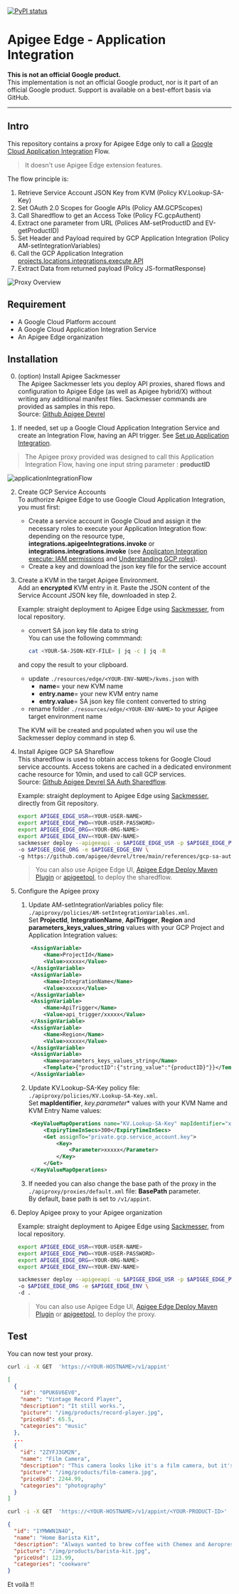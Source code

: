 
[![PyPI status](https://img.shields.io/pypi/status/ansicolortags.svg)](https://pypi.python.org/pypi/ansicolortags/) 

# Apigee Edge - Application Integration

**This is not an official Google product.**<BR>This implementation is not an official Google product, nor is it part of an official Google product. Support is available on a best-effort basis via GitHub.

***

## Intro

This repository contains a proxy for Apigee Edge only to call a [Google Cloud Application Integration](https://cloud.google.com/application-integration?hl=en) Flow. 
>It doesn't use Apigee Edge extension features.


The flow principle is:
1. Retrieve Service Account JSON Key from KVM (Policy KV.Lookup-SA-Key)
2. Set OAuth 2.0 Scopes for Google APIs (Policy AM.GCPScopes)
3. Call Sharedflow to get an Access Toke (Policy FC.gcpAuthent)
4. Extract one parameter from URL (Polices AM-setProductID and EV-getProductID)
5. Set Header and Payload required by GCP Application Integration (Policy AM-setIntegrationVariables)
6. Call the GCP Application Integration [projects.locations.integrations.execute API](https://cloud.google.com/application-integration/docs/reference/rest/v1/projects.locations.integrations/execute)
7. Extract Data from returned payload (Policy JS-formatResponse)


![Proxy Overview](/images/trace.png)

## Requirement

- A Google Cloud Platform account 
- A Google Cloud Application Integration Service 
- An Apigee Edge organization 


## Installation

0. (option) Install Apigee Sackmesser<BR>The Apigee Sackmesser lets you deploy API proxies, shared flows and configuration to Apigee Edge (as well as Apigee hybrid/X) without writing any additional manifest files. Sackmesser commands are provided as samples in this repo.<BR>Source: [Github Apigee Devrel](https://github.com/apigee/devrel/tree/main/tools/apigee-sackmesser) 

1. If needed, set up a Google Cloud Application Integration Service and create an Integration Flow, having an API trigger. See [Set up Application Integration](https://cloud.google.com/application-integration/docs/setup-application-integration).

> The Apigee proxy provided was designed to call this Application Integration Flow, having one input string parameter : **productID**

![applicationIntegrationFlow](/images/applicationIntegrationFlow.png)

2. Create GCP Service Accounts<BR>To authorize Apigee Edge to use Google Cloud Application Integration, you must first: 
    - Create a service account in Google Cloud and assign it the necessary roles to execute your Application Integration flow: depending on the resource type, **integrations.apigeeIntegrations.invoke** or **integrations.integrations.invoke** (see [Applicaton Integration execute: IAM permissions](https://cloud.google.com/application-integration/docs/reference/rest/v1/projects.locations.integrations/execute#iam-permissions) and [Understanding GCP roles](https://cloud.google.com/iam/docs/understanding-roles)).
    - Create a key and download the json key file for the service account

3. Create a KVM in the target Apigee Environment. <BR>Add an **encrypted** KVM entry in it. Paste the JSON content of the Service Account JSON key file, downloaded in step 2.

    Example: straight deployment to Apigee Edge using [Sackmesser](https://github.com/apigee/devrel/tree/main/tools/apigee-sackmesser), from local repository. 
    - convert SA json key file data to string<BR>You can use the following commmand:
        ```bash
        cat <YOUR-SA-JSON-KEY-FILE> | jq -c | jq -R
        ```
    and copy the result to your clipboard.
    - update `./resources/edge/<YOUR-ENV-NAME>/kvms.json` with
        - **name**= your new KVM name
        - **entry.name**= your new KVM entry name
        - **entry.value**= SA json key file content converted to string
    - rename folder `./resources/edge/<YOUR-ENV-NAME>` to your Apigee target environment name
    
    The KVM will be created and populated when you wil use the Sackmesser deploy command in step 6.
    


4. Install Apigee GCP SA Shareflow<BR>This sharedflow is used to obtain access tokens for Google Cloud service accounts. Access tokens are cached in a dedicated environment cache resource for 10min, and used to call GCP services.<BR>Source: [Github Apigee Devrel SA Auth Sharedflow](https://github.com/apigee/devrel/tree/main/references/gcp-sa-auth-shared-flow).

    Example: straight deployment to Apigee Edge using [Sackmesser](https://github.com/apigee/devrel/tree/main/tools/apigee-sackmesser), directly from Git repository. 


    ```bash
    export APIGEE_EDGE_USR=<YOUR-USER-NAME>
    export APIGEE_EDGE_PWD=<YOUR-USER-PASSWORD>
    export APIGEE_EDGE_ORG=<YOUR-ORG-NAME>
    export APIGEE_EDGE_ENV=<YOUR-ENV-NAME>
    sackmesser deploy --apigeeapi -u $APIGEE_EDGE_USR -p $APIGEE_EDGE_PWD \
    -o $APIGEE_EDGE_ORG -e $APIGEE_EDGE_ENV \ 
    -g https://github.com/apigee/devrel/tree/main/references/gcp-sa-auth-shared-flow
    ```

    > You can also use Apigee Edge UI, [Apigee Edge Deploy Maven Plugin](https://github.com/apigee/apigee-deploy-maven-plugin/tree/1.x) or [apigeetool](https://github.com/apigee/apigeetool-node), to deploy the sharedflow.



5. Configure the Apigee proxy<BR>
   
   1. Update AM-setIntegrationVariables policy file: `./apiproxy/policies/AM-setIntegrationVariables.xml`.
   <BR>Set **ProjectId**, **IntegrationName**, **ApiTrigger**, **Region** and **parameters_keys_values_string** values with your GCP Project and Application Integration values:

    ```xml
        <AssignVariable>
            <Name>ProjectId</Name>
            <Value>xxxxx</Value>
        </AssignVariable>
        <AssignVariable>
            <Name>IntegrationName</Name>
            <Value>xxxxx</Value>
        </AssignVariable>
        <AssignVariable>
            <Name>ApiTrigger</Name>
            <Value>api_trigger/xxxxx</Value>
        </AssignVariable>
        <AssignVariable>
            <Name>Region</Name>
            <Value>xxxxx</Value>
        </AssignVariable>
        <AssignVariable>
            <Name>parameters_keys_values_string</Name>
            <Template>{"productID":{"string_value":"{productID}"}}</Template>
        </AssignVariable>
    ```

    2. Update KV.Lookup-SA-Key policy file: `./apiproxy/policies/KV.Lookup-SA-Key.xml`.
   <BR>Set **mapIdentifier**, *key.parameter** values with your KVM Name and KVM Entry Name values:

    ```xml
        <KeyValueMapOperations name="KV.Lookup-SA-Key" mapIdentifier="xxxxx">
            <ExpiryTimeInSecs>300</ExpiryTimeInSecs>
            <Get assignTo="private.gcp.service_account.key">
                <Key>
                    <Parameter>xxxxx</Parameter>
                </Key>
            </Get>
        </KeyValueMapOperations>
    ```

    3. If needed you can also change the base path of the proxy in the `./apiproxy/proxies/default.xml` file: **BasePath** parameter.
    <BR>By default, base path is set to `/v1/appint`.



6. Deploy Apigee proxy to your Apigee organization

    Example: straight deployment to Apigee Edge using [Sackmesser](https://github.com/apigee/devrel/tree/main/tools/apigee-sackmesser), from local repository.

    ``` bash
    export APIGEE_EDGE_USR=<YOUR-USER-NAME>
    export APIGEE_EDGE_PWD=<YOUR-USER-PASSWORD>
    export APIGEE_EDGE_ORG=<YOUR-ORG-NAME>
    export APIGEE_EDGE_ENV=<YOUR-ENV-NAME>

    sackmesser deploy --apigeeapi -u $APIGEE_EDGE_USR -p $APIGEE_EDGE_PWD \
    -o $APIGEE_EDGE_ORG -e $APIGEE_EDGE_ENV \
    -d .
    ```
    > You can also use Apigee Edge UI, [Apigee Edge Deploy Maven Plugin](https://github.com/apigee/apigee-deploy-maven-plugin/tree/1.x) or [apigeetool](https://github.com/apigee/apigeetool-node), to deploy the proxy.



## Test

You can now test your proxy.

``` bash
curl -i -X GET  'https://<YOUR-HOSTNAME>/v1/appint'
```

``` json
[
  {
    "id": "0PUK6V6EV0",
    "name": "Vintage Record Player",
    "description": "It still works.",
    "picture": "/img/products/record-player.jpg",
    "priceUsd": 65.5,
    "categories": "music"
  },
  ...
  {
    "id": "2ZYFJ3GM2N",
    "name": "Film Camera",
    "description": "This camera looks like it's a film camera, but it's actually digital.",
    "picture": "/img/products/film-camera.jpg",
    "priceUsd": 2244.99,
    "categories": "photography"
  }
]
```


``` bash
curl -i -X GET  'https://<YOUR-HOSTNAME>/v1/appint/<YOUR-PRODUCT-ID>'
```


```json
{
  "id": "1YMWWN1N4O",
  "name": "Home Barista Kit",
  "description": "Always wanted to brew coffee with Chemex and Aeropress at home?",
  "picture": "/img/products/barista-kit.jpg",
  "priceUsd": 123.99,
  "categories": "cookware"
}
```



Et voilà !!